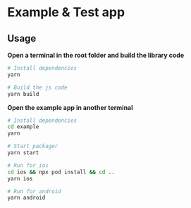 # Example & Test app

## Usage

**Open a terminal in the root folder and build the library code**

```bash
# Install dependencies
yarn

# Build the js code
yarn build
```

**Open the example app in another terminal**

```bash
# Install dependencies
cd example
yarn

# Start packager
yarn start

# Run for ios
cd ios && npx pod install && cd ..
yarn ios

# Run for android
yarn android
```
